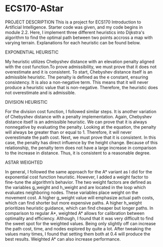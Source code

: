 # ECS170-AStar

PROJECT DESCRIPTION
This is a project for ECS170 Introduction to Artificial Intelligence. Starter code was given, and my code begins in module 2.2. Here, I implement three different heuristics into Dijkstra's algorithm to find the optimal path between two points accross a map with varying terrain. Explanations for each heuristic can be found below. 


EXPONENTIAL HEURISTIC

My heuristic utilizes Chebyshev distance with an elevation penalty aligned with the cost function.To prove admissibility, we must prove that it does not overestimate and it is consistent. To start, Chebyshev distance itself is an admissible heuristic. The penalty is defined as the e constant,  ensuring consistency. It is also a non-negative term. This means that it will never produce a heuristic value that is non-negative. Therefore, the heuristic does not overestimate and is admissible. 


DIVISION HEURISTIC

For the division cost function, I followed similar steps. It is another variation of Chebyshev distance with a penalty implementation. Again, Chebyshev distance itself is an admissible heuristic. We can prove that it is always nonnegative by evaluating the penalty. Looking at the equation, the penalty will always be greater than or equal  to 1. Therefore, it will never overestimate the path cost. Next, we must prove that it is consistent. In this case, the penalty has direct influence by the height change. 
Because of this relationship, the penalty term does not have a large increase in comparison to the increase in distance. Thus, it is consistent to a reasonable degree. 


ASTAR WEIGHTED

In general, I followed the same approach for the A* variant as I did for the exponential cost function heuristic. However, I added a weight factor to fine-tune the algorithm’s behavior. The two weight factors are defined as the variables g_weight and h_weight and are located in the loop which evaluates neighboring nodes. These variables place weight on the movement cost. A higher g_weight value will emphasize actual path costs, which can find shorter but more expensive paths. A higher h_weight prioritizes heuristic guidance, which can find cheaper but longer paths. In comparison to regular A*, weighted A* allows for calibration between optimality and efficiency. Although, I found that it was very difficult to find the sweet spot for the weighted values. Being only slightly off can increase the path cost, time, and nodes explored by quite a lot. After tweaking the values many times, I found that setting them both at 0.4 will produce the best results. Weighted A* can also increase performance. 
